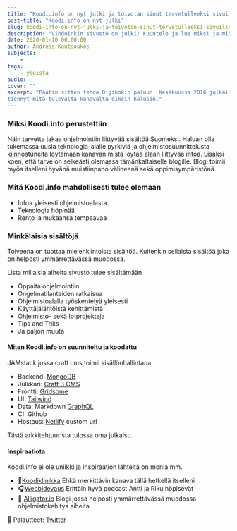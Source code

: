 ```yaml
---
title: "Koodi.info on nyt julki ja toivotan sinut tervetulleeksi sivuille"
post-title: "Koodi.info on nyt julki"
slug: koodi-info-on-nyt-julki-ja-toivotan-sinut-tervetulleeksi-sivuille
description: "Vihdoinkin sivusto on julki! Kuuntele ja lue miksi ja mitä Koodi.info on sekä minkälaista sisältöä luvassa."
date: 2020-01-10 00:00:00
author: Andreas Koutsoukos
subjects:
    - 
tags:
    - yleista
audio: 
cover: ""
excerpt: "Päätin sitten tehdä Digikokin paluun. Kesäkuussa 2016 julkaisin ensimmäisen video youtubeen Digikokkina. En vielä 
tiennyt mitä tulevalta kanavalta oikein halusin."
---
```

### Miksi Koodi.info perustettiin

Näin tarvetta jakaa ohjelmointiin liittyvää sisältöä Suomeksi.
Haluan olla tukemassa uusia teknologia-alalle pyrkiviä ja ohjelmistosuunnittelusta kiinnostuneita löytämään kanavan mistä löytää alaan liittyvää infoa. Lisäksi koen, että tarve on selkeästi olemassa tämänkaltaiselle blogille. Blogi toimii myös itselleni hyvänä muistiinpano välineenä sekä oppimisympäristönä. 


### Mitä Koodi.info mahdollisesti tulee olemaan

*  Infoa yleisesti ohjelmistoalasta
*  Teknologia höpinää 
*  Rento ja mukaansa tempaavaa

### Minkälaisia sisältöjä

Toiveena on tuottaa mielenkiintoista sisältöä. Kuitenkin sellaista sisältöä joka on helposti ymmärrettävässä muodossa.

Lista millaisia aiheita sivusto tulee sisältämään

* Oppaita ohjelmointiin
* Ongelmatilanteiden ratkaisua
* Ohjelmistoalalla työskentelyä yleisesti
* Käyttäjälähtöistä kehittämistä
* Ohjelmisto- sekä Iotprojekteja 
* Tips and Triks 
* Ja paljon muuta

#### Miten Koodi.info on suunniteltu ja koodattu

JAMstack jossa craft cms toimii sisällönhallintana.

* Backend: [MongoDB](https://www.mongodb.com/)
* Julkkari: [Craft 3 CMS](https://craftcms.com/)  
* Frontti: [Gridsome](https://gridsome.org/)
* UI: [Tailwind](https://tailwindcss.com/)
* Data: Markdown [GraphQL](https://graphql.org/learn/)
* CI: Github
* Hostaus: [Netlify](https://www.netlify.com/) custom url

Tästä arkkitehtuurista tulossa oma julkaisu.

####  Inspiraatiota

Koodi.info ei ole uniikki ja inspiraation lähteitä on monia mm.

* 💬[Koodiklinikka](https://koodiklinikka.fi/)  Ehkä merkittävin kanava tällä hetkellä itselleni 
* 🎧[Webbidevaus](https://webbidevaus.fi/)  Erittäin hyvä podcast Antti ja Riku höpisevät 
* 📖 [Alligator.io](https://alligator.io/) Blogi jossa helposti ymmärrettävässä muodossa ohjelmistokehitys aiheita.

 👋 Palautteet:  [Twitter](https://twitter.com/vj_andrei/)